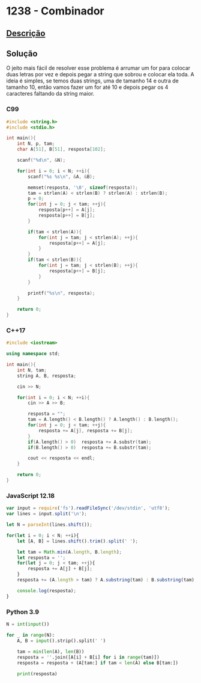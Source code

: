 # 1238 - Combinador

## [Descrição](https://www.beecrowd.com.br/judge/pt/problems/view/1238)

## Solução

O jeito mais fácil de resolver esse problema é arrumar um for para colocar duas letras por vez e depois pegar a string que sobrou e colocar ela toda. A ideia é simples, se temos duas strings, uma de tamanho 14 e outra de tamanho 10, então vamos fazer um for até 10 e depois pegar os 4 caracteres faltando da string maior.

### C99
```c
#include <string.h>
#include <stdio.h>

int main(){
    int N, p, tam;
    char A[51], B[51], resposta[102];

    scanf("%d\n", &N);

    for(int i = 0; i < N; ++i){
        scanf("%s %s\n", &A, &B);

        memset(resposta, '\0', sizeof(resposta));
        tam = strlen(A) < strlen(B) ? strlen(A) : strlen(B);
        p = 0;
        for(int j = 0; j < tam; ++j){
            resposta[p++] = A[j];
            resposta[p++] = B[j];
        }

        if(tam < strlen(A)){
            for(int j = tam; j < strlen(A); ++j){
                resposta[p++] = A[j];
            }
        }
        if(tam < strlen(B)){
            for(int j = tam; j < strlen(B); ++j){
                resposta[p++] = B[j];
            }
        }

        printf("%s\n", resposta);
    }

    return 0;
}
```

### C++17
```cpp
#include <iostream>

using namespace std;

int main(){
    int N, tam;
    string A, B, resposta;

    cin >> N;

    for(int i = 0; i < N; ++i){
        cin >> A >> B;

        resposta = "";
        tam = A.length() < B.length() ? A.length() : B.length();
        for(int j = 0; j < tam; ++j){
            resposta += A[j], resposta += B[j];
        }
        if(A.length() > 0)  resposta += A.substr(tam);
        if(B.length() > 0)  resposta += B.substr(tam);

        cout << resposta << endl;
    }

    return 0;
}
```

### JavaScript 12.18
```javascript
var input = require('fs').readFileSync('/dev/stdin', 'utf8');
var lines = input.split('\n');

let N = parseInt(lines.shift());

for(let i = 0; i < N; ++i){
    let [A, B] = lines.shift().trim().split(' ');

    let tam = Math.min(A.length, B.length);
    let resposta = '';
    for(let j = 0; j < tam; ++j){
        resposta += A[j] + B[j];
    }
    resposta += (A.length > tam) ? A.substring(tam) : B.substring(tam);

    console.log(resposta);
}
```

### Python 3.9
```python
N = int(input())

for _ in range(N):
    A, B = input().strip().split(' ')
    
    tam = min(len(A), len(B))
    resposta = ''.join([A[i] + B[i] for i in range(tam)])
    resposta = resposta + (A[tam:] if tam < len(A) else B[tam:])

    print(resposta)
```